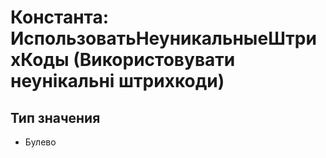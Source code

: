 ﻿# Константа: ИспользоватьНеуникальныеШтрихКоды (Використовувати неунікальні штрихкоди)

## Тип значения

- Булево

